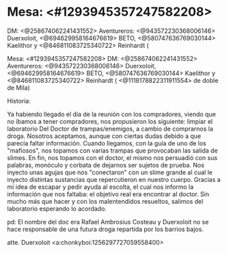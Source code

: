# Mesa: <#1293945357247582208> 
DM: <@258674062241431552> 
Aventureros: <@943572230368006146> Duerxoloit, <@694629958164676619> BETO, <@580747636769030144> Kaelithor y <@846811083725340722> Reinhardt ( 

Mesa: <#1293945357247582208> 
DM: <@258674062241431552> 
Aventureros: <@943572230368006146> Duerxoloit, <@694629958164676619> BETO, <@580747636769030144> Kaelithor y <@846811083725340722> Reinhardt ( <@1118178822311911554> de doble de Mila)

Historia:

Ya habiendo llegado el día de la reunión con los compradores, viendo que no íbamos a tener compradores, nos propusieron los siguiente: limpiar el laboratorio Del Doctor de trampas/enemigos, a cambio de comprarnos la droga.
Nosotros aceptamos, aunque con ciertas dudas debido a que  parecía faltar información. Cuando llegamos, con la guía de uno de los "mafiosos", nos topamos con varias trampas que provocaban las salida de slimes. En fin, nos topamos con el doctor, el mismo nos persuadió con sus palabras, monóculo y corbata de dejarnos ser sujetos de prueba.
Nos inyecto unas agujas que nos "conectaron" con un slime grande al cual le inyecto distintas sustancias que repercutieron en nuestro cuerpo. 
Gracias a mí idea de escapar y pedir ayuda al escolta, el cual nos informo la información que nos faltaba: el objetivo real era encontrar al doctor.
Sin mucho más que hacer y con los malentendidos resueltos, salimos del laboratorio esperando lo acordado. 

pd: El nombre del doc era Rafael Ambrosius Costeau y Duerxoloit no se hace responsable de una futura droga repartida por los barrios bajos.

atte. Duerxoloit <a:chonkyboi:1256297727059558400>

